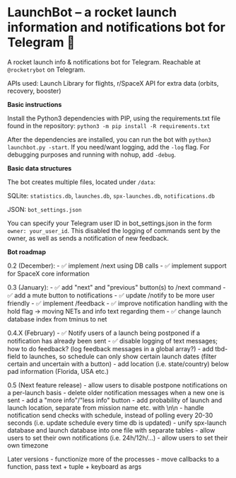 # LaunchBot – a rocket launch information and notifications bot for Telegram 🚀
A rocket launch info & notifications bot for Telegram. Reachable at `@rocketrybot` on Telegram.

APIs used: Launch Library for flights, r/SpaceX API for extra data (orbits, recovery, booster)

**Basic instructions**

Install the Python3 dependencies with PIP, using the requirements.txt file found in the repository: `python3 -m pip install -R requirements.txt`

After the dependencies are installed, you can run the bot with `python3 launchbot.py -start`. If you need/want logging, add the `-log` flag. For debugging purposes and running with nohup, add `-debug`.


**Basic data structures**

The bot creates multiple files, located under `/data`:

SQLite: `statistics.db`, `launches.db`, `spx-launches.db`, `notifications.db`

JSON: `bot_settings.json`

You can specify your Telegram user ID in bot_settings.json in the form `owner: your_user_id`. This disabled the logging of commands sent by the owner, as well as sends a notification of new feedback.

**Bot roadmap**

0.2 (December):
	- ✅ implement /next using DB calls
	- ✅ implement support for SpaceX core information

0.3 (January):
	- ✅ add "next" and "previous" button(s) to /next command
	- ✅ add a mute button to notifications
	- ✅ update /notify to be more user friendly
	- ✅ implement /feedback
	- ✅ improve notification handling with the hold flag -> moving NETs and info text regarding them
	- ✅ change launch database index from tminus to net

0.4.X (February)
	- ✅ Notify users of a launch being postponed if a notification has already been sent
	- ✅ disable logging of text messages; how to do feedback? (log feedback messages in a global array?)
	- add tbd-field to launches, so schedule can only show certain launch dates (filter certain and uncertain with a button)
	- add location (i.e. state/country) below pad information (Florida, USA etc.)

0.5 (Next feature release)
	- allow users to disable postpone notifications on a per-launch basis
	- delete older notification messages when a new one is sent
	- add a "more info"/"less info" button
	- add probability of launch and launch location, separate from mission name etc. with \n\n
	- handle notification send checks with schedule, instead of polling every 20-30 seconds (i.e. update schedule every time db is updated)
	- unify spx-launch database and launch database into one file with separate tables
	- allow users to set their own notifications (i.e. 24h/12h/...)
	- allow users to set their own timezone

Later versions
	- functionize more of the processes
		- move callbacks to a function, pass text + tuple + keyboard as args
